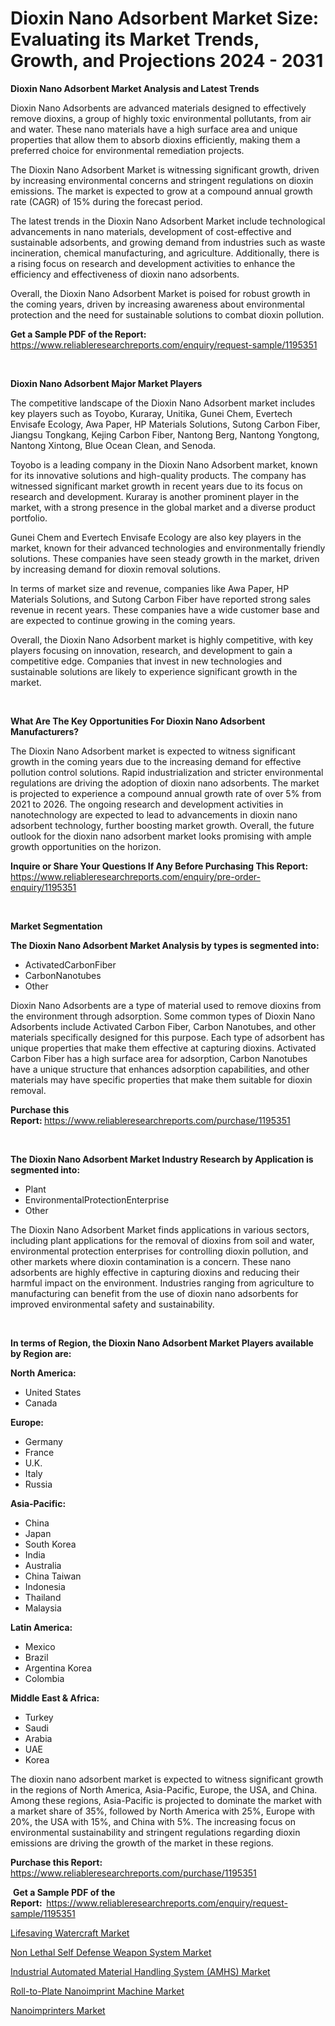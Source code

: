 <p><h1>Dioxin Nano Adsorbent Market Size: Evaluating its Market Trends, Growth, and Projections 2024 - 2031</h1></p><p><strong>Dioxin Nano Adsorbent Market Analysis and Latest Trends</strong></p>
<p><p>Dioxin Nano Adsorbents are advanced materials designed to effectively remove dioxins, a group of highly toxic environmental pollutants, from air and water. These nano materials have a high surface area and unique properties that allow them to absorb dioxins efficiently, making them a preferred choice for environmental remediation projects.</p><p>The Dioxin Nano Adsorbent Market is witnessing significant growth, driven by increasing environmental concerns and stringent regulations on dioxin emissions. The market is expected to grow at a compound annual growth rate (CAGR) of 15% during the forecast period. </p><p>The latest trends in the Dioxin Nano Adsorbent Market include technological advancements in nano materials, development of cost-effective and sustainable adsorbents, and growing demand from industries such as waste incineration, chemical manufacturing, and agriculture. Additionally, there is a rising focus on research and development activities to enhance the efficiency and effectiveness of dioxin nano adsorbents.</p><p>Overall, the Dioxin Nano Adsorbent Market is poised for robust growth in the coming years, driven by increasing awareness about environmental protection and the need for sustainable solutions to combat dioxin pollution.</p></p>
<p><strong>Get a Sample PDF of the Report:&nbsp;</strong> <a href="https://www.reliableresearchreports.com/enquiry/request-sample/1195351">https://www.reliableresearchreports.com/enquiry/request-sample/1195351</a></p>
<p>&nbsp;</p>
<p><strong>Dioxin Nano Adsorbent Major Market Players</strong></p>
<p><p>The competitive landscape of the Dioxin Nano Adsorbent market includes key players such as Toyobo, Kuraray, Unitika, Gunei Chem, Evertech Envisafe Ecology, Awa Paper, HP Materials Solutions, Sutong Carbon Fiber, Jiangsu Tongkang, Kejing Carbon Fiber, Nantong Berg, Nantong Yongtong, Nantong Xintong, Blue Ocean Clean, and Senoda.</p><p>Toyobo is a leading company in the Dioxin Nano Adsorbent market, known for its innovative solutions and high-quality products. The company has witnessed significant market growth in recent years due to its focus on research and development.  Kuraray is another prominent player in the market, with a strong presence in the global market and a diverse product portfolio.</p><p>Gunei Chem and Evertech Envisafe Ecology are also key players in the market, known for their advanced technologies and environmentally friendly solutions. These companies have seen steady growth in the market, driven by increasing demand for dioxin removal solutions.</p><p>In terms of market size and revenue, companies like Awa Paper, HP Materials Solutions, and Sutong Carbon Fiber have reported strong sales revenue in recent years. These companies have a wide customer base and are expected to continue growing in the coming years.</p><p>Overall, the Dioxin Nano Adsorbent market is highly competitive, with key players focusing on innovation, research, and development to gain a competitive edge. Companies that invest in new technologies and sustainable solutions are likely to experience significant growth in the market.</p></p>
<p>&nbsp;</p>
<p><strong>What Are The Key Opportunities For Dioxin Nano Adsorbent Manufacturers?</strong></p>
<p><p>The Dioxin Nano Adsorbent market is expected to witness significant growth in the coming years due to the increasing demand for effective pollution control solutions. Rapid industrialization and stricter environmental regulations are driving the adoption of dioxin nano adsorbents. The market is projected to experience a compound annual growth rate of over 5% from 2021 to 2026. The ongoing research and development activities in nanotechnology are expected to lead to advancements in dioxin nano adsorbent technology, further boosting market growth. Overall, the future outlook for the dioxin nano adsorbent market looks promising with ample growth opportunities on the horizon.</p></p>
<p><strong>Inquire or Share Your Questions If Any Before Purchasing This Report:</strong> <a href="https://www.reliableresearchreports.com/enquiry/pre-order-enquiry/1195351">https://www.reliableresearchreports.com/enquiry/pre-order-enquiry/1195351</a></p>
<p>&nbsp;</p>
<p><strong>Market Segmentation</strong></p>
<p><strong>The Dioxin Nano Adsorbent Market Analysis by types is segmented into:</strong></p>
<p><ul><li>ActivatedCarbonFiber</li><li>CarbonNanotubes</li><li>Other</li></ul></p>
<p><p>Dioxin Nano Adsorbents are a type of material used to remove dioxins from the environment through adsorption. Some common types of Dioxin Nano Adsorbents include Activated Carbon Fiber, Carbon Nanotubes, and other materials specifically designed for this purpose. Each type of adsorbent has unique properties that make them effective at capturing dioxins. Activated Carbon Fiber has a high surface area for adsorption, Carbon Nanotubes have a unique structure that enhances adsorption capabilities, and other materials may have specific properties that make them suitable for dioxin removal.</p></p>
<p><strong>Purchase this Report:&nbsp;</strong><a href="https://www.reliableresearchreports.com/purchase/1195351">https://www.reliableresearchreports.com/purchase/1195351</a></p>
<p>&nbsp;</p>
<p><strong>The Dioxin Nano Adsorbent Market Industry Research by Application is segmented into:</strong></p>
<p><ul><li>Plant</li><li>EnvironmentalProtectionEnterprise</li><li>Other</li></ul></p>
<p><p>The Dioxin Nano Adsorbent Market finds applications in various sectors, including plant applications for the removal of dioxins from soil and water, environmental protection enterprises for controlling dioxin pollution, and other markets where dioxin contamination is a concern. These nano adsorbents are highly effective in capturing dioxins and reducing their harmful impact on the environment. Industries ranging from agriculture to manufacturing can benefit from the use of dioxin nano adsorbents for improved environmental safety and sustainability.</p></p>
<p>&nbsp;</p>
<p><strong>In terms of Region, the Dioxin Nano Adsorbent Market Players available by Region are:</strong></p>
<p>
    <p> <strong> North America: </strong>
        <ul>
            <li>United States</li>
            <li>Canada</li>
        </ul>
        </p> 
    <p> <strong> Europe: </strong>
        <ul>
            <li>Germany</li>
            <li>France</li>
            <li>U.K.</li>
            <li>Italy</li>
            <li>Russia</li>
        </ul>
        </p> 
    <p> <strong> Asia-Pacific: </strong>
        <ul>
            <li>China</li>
            <li>Japan</li>
            <li>South Korea</li>
            <li>India</li>
            <li>Australia</li>
            <li>China Taiwan</li>
            <li>Indonesia</li>
            <li>Thailand</li>
            <li>Malaysia</li>
        </ul>
        </p> 
    <p> <strong> Latin America: </strong>
        <ul>
            <li>Mexico</li>
            <li>Brazil</li>
            <li>Argentina Korea</li>
            <li>Colombia</li>
        </ul>
        </p> 
    <p> <strong> Middle East & Africa: </strong>
        <ul>
            <li>Turkey</li>
            <li>Saudi</li>
            <li>Arabia</li>
            <li>UAE</li>
            <li>Korea</li>
        </ul>
    </p>
    </p>
<p><p>The dioxin nano adsorbent market is expected to witness significant growth in the regions of North America, Asia-Pacific, Europe, the USA, and China. Among these regions, Asia-Pacific is projected to dominate the market with a market share of 35%, followed by North America with 25%, Europe with 20%, the USA with 15%, and China with 5%. The increasing focus on environmental sustainability and stringent regulations regarding dioxin emissions are driving the growth of the market in these regions.</p></p>
<p><strong>Purchase this Report: </strong><a href="https://www.reliableresearchreports.com/purchase/1195351">https://www.reliableresearchreports.com/purchase/1195351</a></p>
<p>&nbsp;<strong>Get a Sample PDF of the Report:&nbsp;&nbsp;</strong><a href="https://www.reliableresearchreports.com/enquiry/request-sample/1195351">https://www.reliableresearchreports.com/enquiry/request-sample/1195351</a></p>
<p><strong></strong></p>
<p><p><a href="https://medium.com/@amypatel1993/analyzing-lifesaving-watercraft-market-global-industry-perspective-and-forecast-2024-to-2031-6f449d4e7060">Lifesaving Watercraft Market</a></p><p><a href="https://medium.com/@amypatel1993/non-lethal-self-defense-weapon-system-nbsp-market-focuses-on-market-share-size-and-projected-212aba5e753e">Non Lethal Self Defense Weapon System Market</a></p><p><a href="https://medium.com/@dianeharris83/industrial-automated-material-handling-system-amhs-market-analysis-and-sze-forecasted-for-period-0e6f4c0e4221">Industrial Automated Material Handling System (AMHS) Market</a></p><p><a href="https://medium.com/@gracemoreno2019/roll-to-plate-nanoimprint-machine-market-trends-and-market-analysis-forecasted-for-period-2024-2031-ebffb88e576a">Roll-to-Plate Nanoimprint Machine Market</a></p><p><a href="https://medium.com/@gracemoreno2019/nanoimprinters-market-insight-market-trends-growth-forecasted-from-2024-to-2031-0a02009012e5">Nanoimprinters Market</a></p></p>